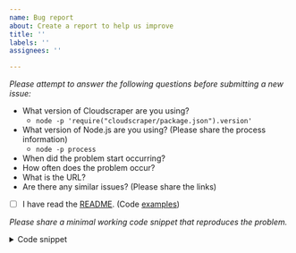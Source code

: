 ```yaml
---
name: Bug report
about: Create a report to help us improve
title: ''
labels: ''
assignees: ''

---
```


_Please attempt to answer the following questions before submitting a new issue:_

  * What version of Cloudscraper are you using?
    - `node -p 'require("cloudscraper/package.json").version'`
  * What version of Node.js are you using? (Please share the process information)
    - `node -p process`
  * When did the problem start occurring?
  * How often does the problem occur?
  * What is the URL?
  * Are there any similar issues? (Please share the links)

- [ ] I have read the [README](https://github.com/codemanki/cloudscraper#readme). (Code [examples](https://github.com/codemanki/cloudscraper/tree/master/docs/examples#readme))

_Please share a minimal working code snippet that reproduces the problem._
<details><summary>Code snippet</summary>

```js
INSERT CODE HERE
```
</details>
